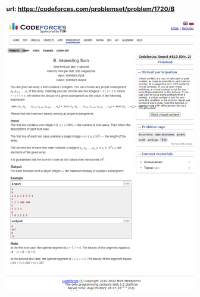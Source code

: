 ### url: https://codeforces.com/problemset/problem/1720/B
 ![interesting_sum](./interesting_sum.png)